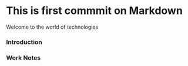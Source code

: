 # This is first commmit on Markdown

Welcome to the world of technologies 

### Introduction 


### Work Notes 

